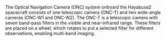 The Optical Navigation Camera (ONC) system onboard the Hayabusa2 spacecraft consists of one telescopic camera (ONC-T) and two wide-angle cameras (ONC-W1 and ONC-W2). The ONC-T is a telescopic camera with seven band-pass filters in the visible and near-infrared range. These filters are placed on a wheel, which rotates to put a selected filter for different observations, enabling multi-band imaging.